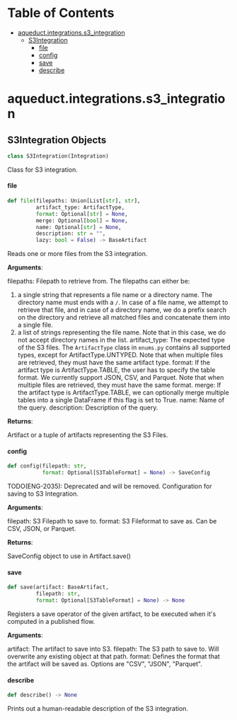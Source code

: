 # Table of Contents

* [aqueduct.integrations.s3\_integration](#aqueduct.integrations.s3_integration)
  * [S3Integration](#aqueduct.integrations.s3_integration.S3Integration)
    * [file](#aqueduct.integrations.s3_integration.S3Integration.file)
    * [config](#aqueduct.integrations.s3_integration.S3Integration.config)
    * [save](#aqueduct.integrations.s3_integration.S3Integration.save)
    * [describe](#aqueduct.integrations.s3_integration.S3Integration.describe)

<a id="aqueduct.integrations.s3_integration"></a>

# aqueduct.integrations.s3\_integration

<a id="aqueduct.integrations.s3_integration.S3Integration"></a>

## S3Integration Objects

```python
class S3Integration(Integration)
```

Class for S3 integration.

<a id="aqueduct.integrations.s3_integration.S3Integration.file"></a>

#### file

```python
def file(filepaths: Union[List[str], str],
         artifact_type: ArtifactType,
         format: Optional[str] = None,
         merge: Optional[bool] = None,
         name: Optional[str] = None,
         description: str = "",
         lazy: bool = False) -> BaseArtifact
```

Reads one or more files from the S3 integration.

**Arguments**:

  filepaths:
  Filepath to retrieve from. The filepaths can either be:
  1) a single string that represents a file name or a directory name. The directory
  name must ends with a `/`. In case of a file name, we attempt to retrieve that file,
  and in case of a directory name, we do a prefix search on the directory and retrieve
  all matched files and concatenate them into a single file.
  2) a list of strings representing the file name. Note that in this case, we do not
  accept directory names in the list.
  artifact_type:
  The expected type of the S3 files. The `ArtifactType` class in `enums.py` contains all
  supported types, except for ArtifactType.UNTYPED. Note that when multiple files are
  retrieved, they must have the same artifact type.
  format:
  If the artifact type is ArtifactType.TABLE, the user has to specify the table format.
  We currently support JSON, CSV, and Parquet. Note that when multiple files are retrieved,
  they must have the same format.
  merge:
  If the artifact type is ArtifactType.TABLE, we can optionally merge multiple tables
  into a single DataFrame if this flag is set to True.
  name:
  Name of the query.
  description:
  Description of the query.
  

**Returns**:

  Artifact or a tuple of artifacts representing the S3 Files.

<a id="aqueduct.integrations.s3_integration.S3Integration.config"></a>

#### config

```python
def config(filepath: str,
           format: Optional[S3TableFormat] = None) -> SaveConfig
```

TODO(ENG-2035): Deprecated and will be removed.
Configuration for saving to S3 Integration.

**Arguments**:

  filepath:
  S3 Filepath to save to.
  format:
  S3 Fileformat to save as. Can be CSV, JSON, or Parquet.

**Returns**:

  SaveConfig object to use in Artifact.save()

<a id="aqueduct.integrations.s3_integration.S3Integration.save"></a>

#### save

```python
def save(artifact: BaseArtifact,
         filepath: str,
         format: Optional[S3TableFormat] = None) -> None
```

Registers a save operator of the given artifact, to be executed when it's computed in a published flow.

**Arguments**:

  artifact:
  The artifact to save into S3.
  filepath:
  The S3 path to save to. Will overwrite any existing object at that path.
  format:
  Defines the format that the artifact will be saved as.
  Options are "CSV", "JSON", "Parquet".

<a id="aqueduct.integrations.s3_integration.S3Integration.describe"></a>

#### describe

```python
def describe() -> None
```

Prints out a human-readable description of the S3 integration.

